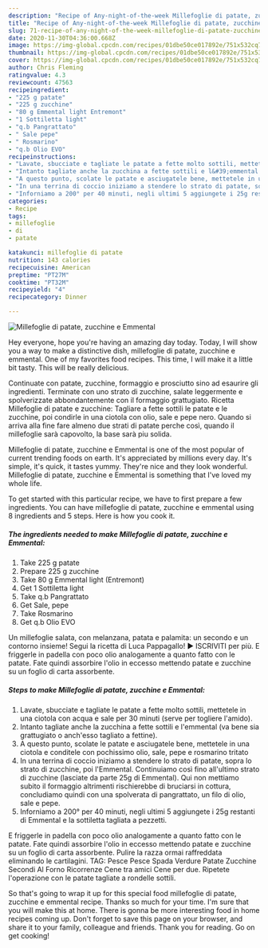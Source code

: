 ```yaml
---
description: "Recipe of Any-night-of-the-week Millefoglie di patate, zucchine e Emmental"
title: "Recipe of Any-night-of-the-week Millefoglie di patate, zucchine e Emmental"
slug: 71-recipe-of-any-night-of-the-week-millefoglie-di-patate-zucchine-e-emmental
date: 2020-11-30T04:36:00.668Z
image: https://img-global.cpcdn.com/recipes/01dbe50ce017892e/751x532cq70/millefoglie-di-patate-zucchine-e-emmental-recipe-main-photo.jpg
thumbnail: https://img-global.cpcdn.com/recipes/01dbe50ce017892e/751x532cq70/millefoglie-di-patate-zucchine-e-emmental-recipe-main-photo.jpg
cover: https://img-global.cpcdn.com/recipes/01dbe50ce017892e/751x532cq70/millefoglie-di-patate-zucchine-e-emmental-recipe-main-photo.jpg
author: Chris Fleming
ratingvalue: 4.3
reviewcount: 47563
recipeingredient:
- "225 g patate"
- "225 g zucchine"
- "80 g Emmental light Entremont"
- "1 Sottiletta light"
- "q.b Pangrattato"
- " Sale pepe"
- " Rosmarino"
- "q.b Olio EVO"
recipeinstructions:
- "Lavate, sbucciate e tagliate le patate a fette molto sottili, mettetele in una ciotola con acqua e sale per 30 minuti (serve per togliere l&#39;amido)."
- "Intanto tagliate anche la zucchina a fette sottili e l&#39;emmental (va bene sia grattugiato o anch&#39;esso tagliato a fettine)."
- "A questo punto, scolate le patate e asciugatele bene, mettetele in una ciotola e conditele con pochissimo olio, sale, pepe e rosmarino tritato"
- "In una terrina di coccio iniziamo a stendere lo strato di patate, sopra lo strato di zucchine, poi l&#39;Emmental. Continuiamo così fino all&#39;ultimo strato di zucchine (lasciate da parte 25g di Emmental). Qui non mettiamo subito il formaggio altrimenti rischierebbe di bruciarsi in cottura, concludiamo quindi con una spolverata di pangrattato, un filo di olio, sale e pepe."
- "Inforniamo a 200° per 40 minuti, negli ultimi 5 aggiungete i 25g restanti di Emmental e la sottiletta tagliata a pezzetti."
categories:
- Recipe
tags:
- millefoglie
- di
- patate

katakunci: millefoglie di patate 
nutrition: 143 calories
recipecuisine: American
preptime: "PT27M"
cooktime: "PT32M"
recipeyield: "4"
recipecategory: Dinner

---
```



![Millefoglie di patate, zucchine e Emmental](https://img-global.cpcdn.com/recipes/01dbe50ce017892e/751x532cq70/millefoglie-di-patate-zucchine-e-emmental-recipe-main-photo.jpg)

Hey everyone, hope you're having an amazing day today. Today, I will show you a way to make a distinctive dish, millefoglie di patate, zucchine e emmental. One of my favorites food recipes. This time, I will make it a little bit tasty. This will be really delicious.

Continuate con patate, zucchine, formaggio e prosciutto sino ad esaurire gli ingredienti. Terminate con uno strato di zucchine, salate leggermente e spolverizzate abbondantemente con il formaggio grattugiato. Ricetta Millefoglie di patate e zucchine: Tagliare a fette sottili le patate e le zucchine, poi condirle in una ciotola con olio, sale e pepe nero. Quando si arriva alla fine fare almeno due strati di patate perche così, quando il millefoglie sarà capovolto, la base sarà piu solida.

Millefoglie di patate, zucchine e Emmental is one of the most popular of current trending foods on earth. It's appreciated by millions every day. It's simple, it's quick, it tastes yummy. They're nice and they look wonderful. Millefoglie di patate, zucchine e Emmental is something that I've loved my whole life.


To get started with this particular recipe, we have to first prepare a few ingredients. You can have millefoglie di patate, zucchine e emmental using 8 ingredients and 5 steps. Here is how you cook it.

<!--inarticleads1-->

##### The ingredients needed to make Millefoglie di patate, zucchine e Emmental:

1. Take 225 g patate
1. Prepare 225 g zucchine
1. Take 80 g Emmental light (Entremont)
1. Get 1 Sottiletta light
1. Take q.b Pangrattato
1. Get  Sale, pepe
1. Take  Rosmarino
1. Get q.b Olio EVO


Un millefoglie salata, con melanzana, patata e palamita: un secondo e un contorno insieme! Segui la ricetta di Luca Pappagallo! ► ISCRIVITI per più. E friggerle in padella con poco olio analogamente a quanto fatto con le patate. Fate quindi assorbire l&#39;olio in eccesso mettendo patate e zucchine su un foglio di carta assorbente. 

<!--inarticleads2-->

##### Steps to make Millefoglie di patate, zucchine e Emmental:

1. Lavate, sbucciate e tagliate le patate a fette molto sottili, mettetele in una ciotola con acqua e sale per 30 minuti (serve per togliere l&#39;amido).
1. Intanto tagliate anche la zucchina a fette sottili e l&#39;emmental (va bene sia grattugiato o anch&#39;esso tagliato a fettine).
1. A questo punto, scolate le patate e asciugatele bene, mettetele in una ciotola e conditele con pochissimo olio, sale, pepe e rosmarino tritato
1. In una terrina di coccio iniziamo a stendere lo strato di patate, sopra lo strato di zucchine, poi l&#39;Emmental. Continuiamo così fino all&#39;ultimo strato di zucchine (lasciate da parte 25g di Emmental). Qui non mettiamo subito il formaggio altrimenti rischierebbe di bruciarsi in cottura, concludiamo quindi con una spolverata di pangrattato, un filo di olio, sale e pepe.
1. Inforniamo a 200° per 40 minuti, negli ultimi 5 aggiungete i 25g restanti di Emmental e la sottiletta tagliata a pezzetti.


E friggerle in padella con poco olio analogamente a quanto fatto con le patate. Fate quindi assorbire l&#39;olio in eccesso mettendo patate e zucchine su un foglio di carta assorbente. Pulire la razza ormai raffreddata eliminando le cartilagini. TAG: Pesce Pesce Spada Verdure Patate Zucchine Secondi Al Forno Ricorrenze Cene tra amici Cene per due. Ripetete l&#39;operazione con le patate tagliate a rondelle sottili. 

So that's going to wrap it up for this special food millefoglie di patate, zucchine e emmental recipe. Thanks so much for your time. I'm sure that you will make this at home. There is gonna be more interesting food in home recipes coming up. Don't forget to save this page on your browser, and share it to your family, colleague and friends. Thank you for reading. Go on get cooking!
